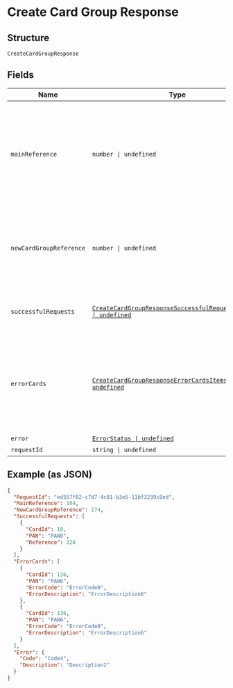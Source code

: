 
# Create Card Group Response

## Structure

`CreateCardGroupResponse`

## Fields

| Name | Type | Tags | Description |
|  --- | --- | --- | --- |
| `mainReference` | `number \| undefined` | Optional | Reference number for tracking the execution of the requests – new Card Group creation and to move the cards to the new card group.<br>Reference number will be null when the validations of new card group parameters fail. |
| `newCardGroupReference` | `number \| undefined` | Optional | Reference number for tracking the execution of card group creation.<br>Reference number will be null when the validations of new card group parameters fail. |
| `successfulRequests` | [`CreateCardGroupResponseSuccessfulRequestsItems[] \| undefined`](../../doc/models/create-card-group-response-successful-requests-items.md) | Optional | List of cards validated and submitted successfully for processing. |
| `errorCards` | [`CreateCardGroupResponseErrorCardsItems[] \| undefined`](../../doc/models/create-card-group-response-error-cards-items.md) | Optional | List of cards that failed validation and not submitted for processing.<br>Entity: FailedCardReference<br>This list will be empty when the validations of new card group parameters fail. |
| `error` | [`ErrorStatus \| undefined`](../../doc/models/error-status.md) | Optional | - |
| `requestId` | `string \| undefined` | Optional | API Request Id |

## Example (as JSON)

```json
{
  "RequestId": "ed557f02-c7d7-4c01-b3e5-11bf3239c8ed",
  "MainReference": 104,
  "NewCardGroupReference": 174,
  "SuccessfulRequests": [
    {
      "CardId": 18,
      "PAN": "PAN0",
      "Reference": 228
    }
  ],
  "ErrorCards": [
    {
      "CardId": 136,
      "PAN": "PAN6",
      "ErrorCode": "ErrorCode0",
      "ErrorDescription": "ErrorDescription6"
    },
    {
      "CardId": 136,
      "PAN": "PAN6",
      "ErrorCode": "ErrorCode0",
      "ErrorDescription": "ErrorDescription6"
    }
  ],
  "Error": {
    "Code": "Code4",
    "Description": "Description2"
  }
}
```

